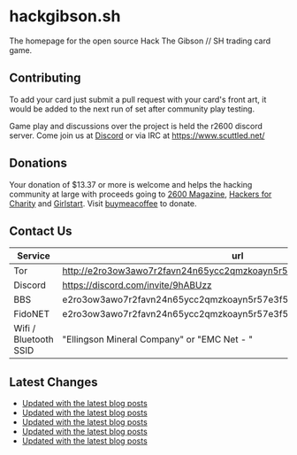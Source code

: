 # hackgibson.sh
The homepage for the open source Hack The Gibson // SH trading card game.


## Contributing

To add your card just submit a pull request with your card's front art, it would be added to the next run of set after community play testing.

Game play and discussions over the project is held the r2600 discord server. Come join us at [Discord](https://discord.com/invite/9hABUzz) or via IRC at https://www.scuttled.net/


## Donations

Your donation of $13.37 or more is welcome and helps the hacking community at large with proceeds going to [2600 Magazine](https://2600.com/), [Hackers for Charity](https://hackersforcharity.org) and [Girlstart](https://girlstart.org).  Visit [buymeacoffee](https://www.buymeacoffee.com/hackgibson.sh) to donate.


## Contact Us

Service | url
-|-
Tor | http://e2ro3ow3awo7r2favn24n65ycc2qmzkoayn5r57e3f56nvjwdcgg32ad.onion
Discord | https://discord.com/invite/9hABUzz
BBS | e2ro3ow3awo7r2favn24n65ycc2qmzkoayn5r57e3f56nvjwdcgg32ad.onion:23
FidoNET | e2ro3ow3awo7r2favn24n65ycc2qmzkoayn5r57e3f56nvjwdcgg32ad.onion:24554
Wifi / Bluetooth SSID | "Ellingson Mineral Company" or "EMC Net - <fidonet address>"

## Latest Changes
<!-- BLOG-POST-LIST:START -->
- [Updated with the latest blog posts](https://github.com/DFW2600/hackgibson.sh/commit/f20f4cb777ebbf8d1e6ab993d74d5cf6caac195e)
- [Updated with the latest blog posts](https://github.com/DFW2600/hackgibson.sh/commit/6a35b134d8df4f18ce0b454ef00b26ce416e2833)
- [Updated with the latest blog posts](https://github.com/DFW2600/hackgibson.sh/commit/0eeb854707a7f05f4fd44fec23d6e710c88c589f)
- [Updated with the latest blog posts](https://github.com/DFW2600/hackgibson.sh/commit/5b73164043609511b8c1a6a8a9ac90c7028ff96f)
- [Updated with the latest blog posts](https://github.com/DFW2600/hackgibson.sh/commit/abdcc1b6bfc12011d203842b3fd9521a459cb55b)
<!-- BLOG-POST-LIST:END -->
